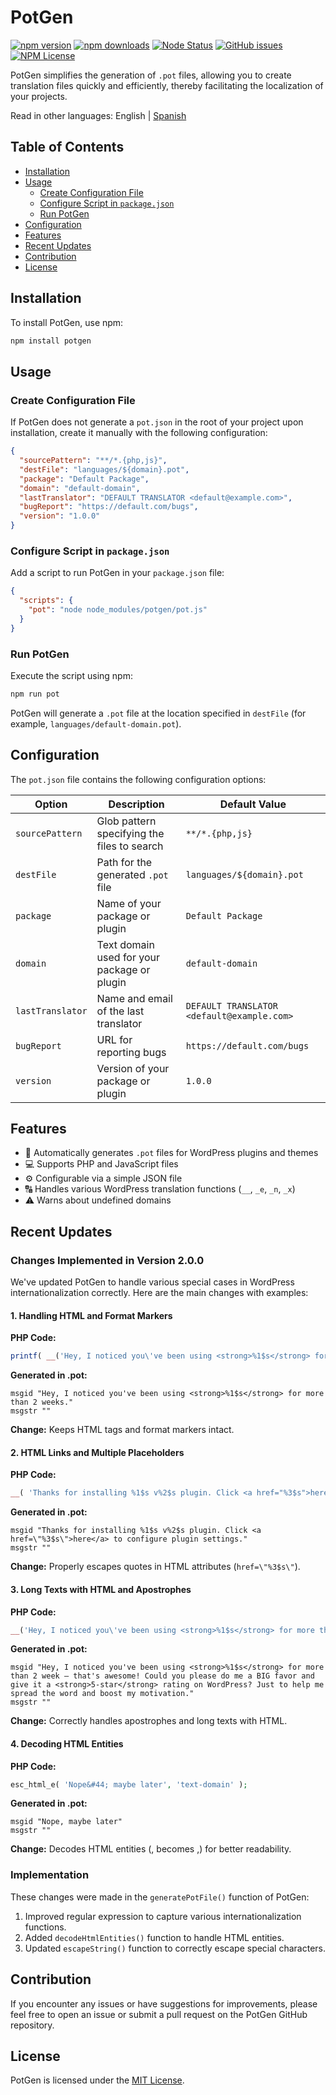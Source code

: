 # PotGen
[![npm version](https://img.shields.io/npm/v/potgen.svg)](https://npmjs.org/package/potgen)
[![npm downloads](https://img.shields.io/npm/dm/potgen.svg)](https://npmjs.org/package/potgen)
[![Node Status](https://github.com/fremmede/potgen/actions/workflows/ci.yml/badge.svg)](https://github.com/fremmede/potgen/actions/workflows/node.js.yml)
[![GitHub issues](https://img.shields.io/github/issues/fremmede/potgen)](https://github.com/fremmede/potgen/issues)
[![NPM License](https://img.shields.io/npm/l/potgen)](https://npmjs.org/package/potgen)

PotGen simplifies the generation of `.pot` files, allowing you to create translation files quickly and efficiently, thereby facilitating the localization of your projects.

Read in other languages: English | [Spanish](./README_es-ES.md)

## Table of Contents

- [Installation](#installation)
- [Usage](#usage)
  - [Create Configuration File](#create-configuration-file)
  - [Configure Script in `package.json`](#configure-script-in-packagejson)
  - [Run PotGen](#run-potgen)
- [Configuration](#configuration)
- [Features](#features)
- [Recent Updates](#recent-updates)
- [Contribution](#contribution)
- [License](#license)



## Installation

To install PotGen, use npm:

```bash
npm install potgen
```

## Usage

### Create Configuration File

If PotGen does not generate a `pot.json` in the root of your project upon installation, create it manually with the following configuration:

```json
{
  "sourcePattern": "**/*.{php,js}",
  "destFile": "languages/${domain}.pot",
  "package": "Default Package",
  "domain": "default-domain",
  "lastTranslator": "DEFAULT TRANSLATOR <default@example.com>",
  "bugReport": "https://default.com/bugs",
  "version": "1.0.0"
}
```

### Configure Script in `package.json`

Add a script to run PotGen in your `package.json` file:

```json
{
  "scripts": {
    "pot": "node node_modules/potgen/pot.js"
  }
}
```

### Run PotGen

Execute the script using npm:

```bash
npm run pot
```

PotGen will generate a `.pot` file at the location specified in `destFile` (for example, `languages/default-domain.pot`).

## Configuration

The `pot.json` file contains the following configuration options:

| Option           | Description                                             | Default Value                               |
|------------------|---------------------------------------------------------|---------------------------------------------|
| `sourcePattern`  | Glob pattern specifying the files to search             | `**/*.{php,js}`                             |
| `destFile`       | Path for the generated `.pot` file                      | `languages/${domain}.pot`                   |
| `package`        | Name of your package or plugin                          | `Default Package`                           |
| `domain`         | Text domain used for your package or plugin             | `default-domain`                            |
| `lastTranslator` | Name and email of the last translator                   | `DEFAULT TRANSLATOR <default@example.com>`  |
| `bugReport`      | URL for reporting bugs                                  | `https://default.com/bugs`                  |
| `version`        | Version of your package or plugin                       | `1.0.0`                                     |

## Features

- 🚀 Automatically generates `.pot` files for WordPress plugins and themes
- 💻 Supports PHP and JavaScript files
- ⚙️ Configurable via a simple JSON file
- 🔠 Handles various WordPress translation functions (`__`, `_e`, `_n`, `_x`)
- ⚠️ Warns about undefined domains

## Recent Updates

### Changes Implemented in Version 2.0.0

We've updated PotGen to handle various special cases in WordPress internationalization correctly. Here are the main changes with examples:

#### 1. Handling HTML and Format Markers

**PHP Code:**
```php
printf( __('Hey, I noticed you\'ve been using <strong>%1$s</strong> for more than 2 weeks.', 'text-domain'), 'WC Swift QR Payment' );
```

**Generated in .pot:**
```
msgid "Hey, I noticed you've been using <strong>%1$s</strong> for more than 2 weeks."
msgstr ""
```

**Change:** Keeps HTML tags and format markers intact.

#### 2. HTML Links and Multiple Placeholders

**PHP Code:**
```php
__( 'Thanks for installing %1$s v%2$s plugin. Click <a href="%3$s">here</a> to configure plugin settings.', 'text-domain' )
```

**Generated in .pot:**
```
msgid "Thanks for installing %1$s v%2$s plugin. Click <a href=\"%3$s\">here</a> to configure plugin settings."
msgstr ""
```

**Change:** Properly escapes quotes in HTML attributes (`href=\"%3$s\"`).

#### 3. Long Texts with HTML and Apostrophes

**PHP Code:**
```php
__('Hey, I noticed you\'ve been using <strong>%1$s</strong> for more than 2 week – that's awesome! Could you please do me a BIG favor and give it a <strong>5-star</strong> rating on WordPress? Just to help me spread the word and boost my motivation.', 'text-domain')
```

**Generated in .pot:**
```
msgid "Hey, I noticed you've been using <strong>%1$s</strong> for more than 2 week – that's awesome! Could you please do me a BIG favor and give it a <strong>5-star</strong> rating on WordPress? Just to help me spread the word and boost my motivation."
msgstr ""
```

**Change:** Correctly handles apostrophes and long texts with HTML.

#### 4. Decoding HTML Entities

**PHP Code:**
```php
esc_html_e( 'Nope&#44; maybe later', 'text-domain' );
```

**Generated in .pot:**
```
msgid "Nope, maybe later"
msgstr ""
```

**Change:** Decodes HTML entities (&#44; becomes ,) for better readability.

### Implementation

These changes were made in the `generatePotFile()` function of PotGen:

1. Improved regular expression to capture various internationalization functions.
2. Added `decodeHtmlEntities()` function to handle HTML entities.
3. Updated `escapeString()` function to correctly escape special characters.

## Contribution

If you encounter any issues or have suggestions for improvements, please feel free to open an issue or submit a pull request on the PotGen GitHub repository.

## License

PotGen is licensed under the [MIT License](https://opensource.org/licenses/MIT).